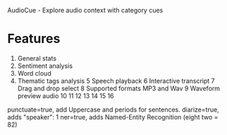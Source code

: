 AudioCue - Explore audio context with category cues

# Features

1. General stats
2. Sentiment analysis
3. Word cloud
4. Thematic tags analysis
   5 Speech playback
   6 Interactive transcript
   7 Drag and drop select
   8 Supported formats MP3 and Wav
   9 Waveform preview audio
   10
   11
   12
   13
   14
   15
   16

punctuate=true, add Uppercase and periods for sentences.
diarize=true, adds "speaker": 1
ner=true, adds Named-Entity Recognition (eight two = 82)
